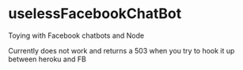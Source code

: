 # uselessFacebookChatBot
Toying with Facebook chatbots and Node

Currently does not work and returns a 503 when you try to hook it up between heroku and FB
